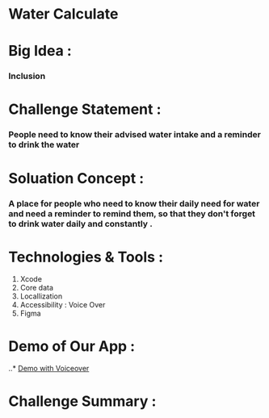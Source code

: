 # Water Calculate
# Big Idea :
### Inclusion
# Challenge Statement :
### People need to know their advised water intake and a reminder to drink the water
# Soluation Concept : 
### A place for people who need to know their daily need for water and need a reminder to remind them, so that they don't forget to drink water daily and constantly .
# Technologies & Tools :
1. Xcode
2. Core data 
3. Locallization 
4. Accessibility : Voice Over 
5. Figma 
# Demo of Our App :
 ..* [Demo with Voiceover](https://contattafiles.s3.us-west-1.amazonaws.com/tnt41680/z1x7hANJrvwxYSW/RPReplay_Final1673517405.mov) 
# Challenge Summary :
### 


